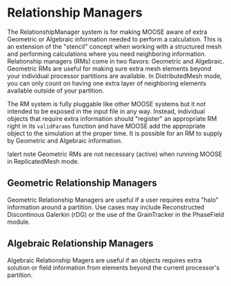 # Relationship Managers

The RelationshipManager system is for making MOOSE aware of extra Geometric or Algebraic information needed to perform
a calculation. This is an extension of the "stencil" concept when working with a structured mesh and performing
calculations where you need neighboring information. Relationship managers (RMs) come in two flavors: Geometric and Algebraic.
Geometric RMs are useful for making sure extra mesh elements beyond your individual processor partitions are available.
In DistributedMesh mode, you can only count on having one extra layer of neighboring elements available outside of your
partition.

The RM system is fully pluggable like other MOOSE systems but it not intended to be exposed in the input file
in any way. Instead, individual objects that require extra information should "register" an appropriate RM right in
its `validParams` function and have MOOSE add the appropriate object to the simulation at the proper time. It is
possible for an RM to supply by Geometric and Algebraic information.

!alert note
Geometric RMs are not necessary (active) when running MOOSE in ReplicatedMesh mode.

## Geometric Relationship Managers

Geometric Relationship Managers are useful if a user requires extra "halo" information around a partition. Use cases may
include Reconstructed Discontinous Galerkin (rDG) or the use of the GrainTracker in the PhaseField module.

## Algebraic Relationship Managers

Algebraic Relationship Magers are useful if an objects requires extra solution or field information from elements
beyond the current processor's partition.
